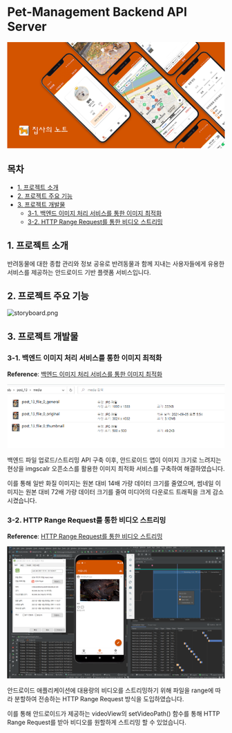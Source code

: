 # Pet-Management Backend API Server

![landing.png](./images/landing.png)

## 목차

- [1. 프로젝트 소개](#1-프로젝트-소개)
- [2. 프로젝트 주요 기능](#2-프로젝트-주요-기능)
- [3. 프로젝트 개발물](#3-프로젝트-개발물)
  * [3-1. 백엔드 이미지 처리 서비스를 통한 이미지 최적화](#3-1-백엔드-이미지-처리-서비스를-통한-이미지-최적화)
  * [3-2. HTTP Range Request를 통한 비디오 스트리밍](#3-2-http-range-request를-통한-비디오-스트리밍)

## 1. 프로젝트 소개

반려동물에 대한 종합 관리와 정보 공유로 반려동물과 함께 지내는 사용자들에게 유용한 서비스를 제공하는 안드로이드 기반 플랫폼 서비스입니다.

## 2. 프로젝트 주요 기능

![storyboard.png](./images/storyboard.png)

## 3. 프로젝트 개발물

### 3-1. 백엔드 이미지 처리 서비스를 통한 이미지 최적화

**Reference**: [백엔드 이미지 처리 서비스를 통한 이미지 최적화](https://bit.ly/3DoKhDy)

![image_optimization.jpg](./images/image_optimization.png)

백엔드 파일 업로드/스트리밍 API 구축 이후, 안드로이드 앱이 이미지 크기로 느려지는 현상을 imgscalr 오픈소스를 활용한 이미지 최적화 서비스를 구축하여 해결하였습니다.

이를 통해 일반 화질 이미지는 원본 대비 14배 가량 데이터 크기를 줄였으며, 썸네일 이미지는 원본 대비 72배 가량 데이터 크기를 줄여 미디어의 다운로드 트래픽을 크게 감소시켰습니다.

### 3-2. HTTP Range Request를 통한 비디오 스트리밍

**Reference**: [HTTP Range Request를 통한 비디오 스트리밍](https://bit.ly/3sMXykd)

![http_range_request.png](./images/http_range_request.png)

안드로이드 애플리케이션에 대용량의 비디오를 스트리밍하기 위해 파일을 range에 따라 분할하여 전송하는 HTTP Range Request 방식을 도입하였습니다.

이를 통해 안드로이드가 제공하는 videoView의 setVideoPath() 함수를 통해 HTTP Range Request를 받아 비디오를 원할하게 스트리밍 할 수 있었습니다.
